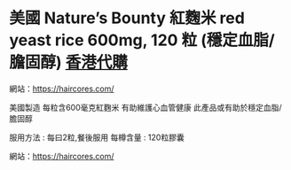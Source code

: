 # 美國 Nature’s Bounty 紅麴米 red yeast rice 600mg, 120 粒 (穩定血脂/膽固醇) [香港代購](https://haircores.com/)

網站：https://haircores.com/

美國製造
每粒含600毫克紅麴米
有助維護心血管健康
此產品或有助於穩定血脂/膽固醇

服用方法 : 每曰2粒,餐後服用
每樽含量 : 120粒膠囊

網站：https://haircores.com/
